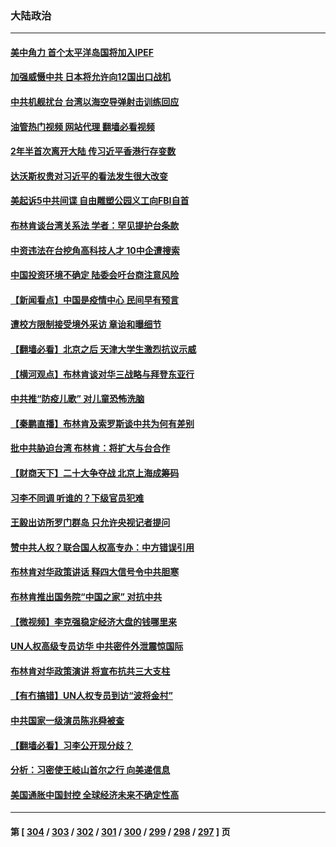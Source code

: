 ### 大陆政治
---
#### [美中角力 首个太平洋岛国将加入IPEF](../../pages/ncid277/n13746926.md?05280445) 
#### [加强威慑中共 日本将允许向12国出口战机](../../pages/ncid277/n13746894.md?05280445) 
#### [中共机舰扰台 台湾以海空导弹射击训练回应](../../pages/ncid277/n13746880.md?05280445) 
#### [油管热门视频 网站代理 翻墙必看视频](http://209.222.30.114:81/youtube.html?05280445)
#### [2年半首次离开大陆 传习近平香港行存变数](../../pages/ncid277/n13746876.md?05280445) 
#### [达沃斯权贵对习近平的看法发生很大改变](../../pages/ncid277/n13746167.md?05280445) 
#### [美起诉5中共间谍 自由雕塑公园义工向FBI自首](../../pages/ncid277/n13746821.md?05280445) 
#### [布林肯谈台湾关系法 学者：罕见提护台条款](../../pages/ncid277/n13746612.md?05280445) 
#### [中资违法在台挖角高科技人才 10中企遭搜索](../../pages/ncid277/n13746570.md?05280445) 
#### [中国投资环境不确定 陆委会吁台商注意风险](../../pages/ncid277/n13746376.md?05280445) 
#### [【新闻看点】中国是疫情中心 民间早有预言](../../pages/ncid277/n13746190.md?05280445) 
#### [遭校方限制接受境外采访 章诒和曝细节](../../pages/ncid277/n13746438.md?05280445) 
#### [【翻墙必看】北京之后 天津大学生激烈抗议示威](../../pages/ncid277/n13746359.md?05280445) 
#### [【横河观点】布林肯谈对华三战略与拜登东亚行](../../pages/ncid277/n13746248.md?05280445) 
#### [中共推“防疫儿歌” 对儿童恐怖洗脑](../../pages/ncid277/n13746244.md?05280445) 
#### [【秦鹏直播】布林肯及索罗斯谈中共为何有差别](../../pages/ncid277/n13746199.md?05280445) 
#### [批中共胁迫台湾 布林肯：将扩大与台合作](../../pages/ncid277/n13746184.md?05280445) 
#### [【财商天下】二十大争夺战 北京上海成筹码](../../pages/ncid277/n13746129.md?05280445) 
#### [习李不同调 听谁的？下级官员犯难](../../pages/ncid277/n13746171.md?05280445) 
#### [王毅出访所罗门群岛 只允许央视记者提问](../../pages/ncid277/n13746105.md?05280445) 
#### [赞中共人权？联合国人权高专办：中方错误引用](../../pages/ncid277/n13745933.md?05280445) 
#### [布林肯对华政策讲话 释四大信号令中共胆寒](../../pages/ncid277/n13746116.md?05280445) 
#### [布林肯推出国务院“中国之家” 对抗中共](../../pages/ncid277/n13746025.md?05280445) 
#### [【微视频】李克强稳定经济大盘的钱哪里来](../../pages/ncid277/n13745943.md?05280445) 
#### [UN人权高级专员访华 中共密件外泄震惊国际](../../pages/ncid277/n13745817.md?05280445) 
#### [布林肯对华政策演讲 将宣布抗共三大支柱](../../pages/ncid277/n13745974.md?05280445) 
#### [【有冇搞错】UN人权专员到访“波将金村”](../../pages/ncid277/n13745359.md?05280445) 
#### [中共国家一级演员陈兆舜被查](../../pages/ncid277/n13745737.md?05280445) 
#### [【翻墙必看】习李公开现分歧？](../../pages/ncid277/n13745511.md?05280445) 
#### [分析：习密使王岐山首尔之行 向美递信息](../../pages/ncid277/n13745482.md?05280445) 
#### [美国通胀中国封控 全球经济未来不确定性高](../../pages/ncid277/n13745529.md?05280445) 

---
#### 第 [ [304](./304.md?05280445) / [303](./303.md?05280445) / [302](./302.md?05280445) / [301](./301.md?05280445) / [300](./300.md?05280445) / [299](./299.md?05280445) / [298](./298.md?05280445) / [297](./297.md?05280445) ] 页
